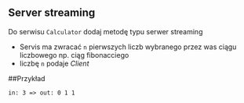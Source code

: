 ## Server streaming 

Do serwisu `Calculator` dodaj metodę typu serwer streaming
* Servis ma zwracać `n` pierwszych liczb wybranego przez was ciągu liczbowego np. ciąg fibonacciego
* liczbę `n` podaje *Client*

##Przykład

`in: 3 => out: 0 1 1` 
